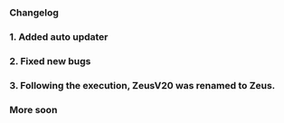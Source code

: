 ### Changelog
### 1. Added auto updater
### 2. Fixed new bugs
### 3. Following the execution, ZeusV20 was renamed to Zeus.
### More soon
